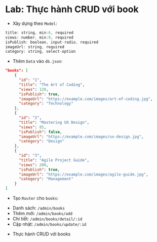 # Lab: Thực hành CRUD với book

- Xây dựng theo `Model`:
```js
title: string, min:6, required
views: number, min:0, required
isPublish: boolean, input-radio, required
imageUrl: string, required
category: string, select-option
```

- Thêm `Data` vào `db.json`:
```json
"books": [
    {
      "id": "1",
      "title": "The Art of Coding",
      "views": 120,
      "isPublish": true,
      "imageUrl": "https://example.com/images/art-of-coding.jpg",
      "category": "Technology"
    },
    {
      "id": "2",
      "title": "Mastering UX Design",
      "views": 85,
      "isPublish": false,
      "imageUrl": "https://example.com/images/ux-design.jpg",
      "category": "Design"
    },
    {
      "id": "3",
      "title": "Agile Project Guide",
      "views": 200,
      "isPublish": true,
      "imageUrl": "https://example.com/images/agile-guide.jpg",
      "category": "Management"
    }
]
```

- Tạo `Router` cho `books`:
+ Danh sách: `/admin/books`
+ Thêm mới: `/admin/books/add`
+ Chi tiết: `/admin/books/detail/:id`
+ Cập nhật: `/admin/books/update/:id`

- Thực hành CRUD với books